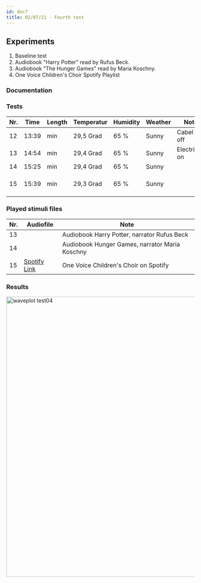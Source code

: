 ```yaml
---
id: doc7
title: 02/07/21 - Fourth test
---
```


## Experiments

1. Baseline test
2. Audiobook "Harry Potter" read by Rufus Beck.
3. Audiobook "The Hunger Games" read by Maria Koschny.
4. One Voice Children's Choir Spotify Playlist

### Documentation



### Tests

Nr.| Time  | Length | Temperatur | Humidity | Weather | Note               | Stimuli                  | Data       |
---| ----- | -------| --------   |  --------| ------  | --------           | --------                 | --------   |
12 | 13:39 |    min | 29,5 Grad  | 65 %     | Sunny   | Cabel fell off     | None                     | [Download](/data/Test04/Results/no_stimulus_0207_30.wav) |
13 | 14:54 |    min | 29,4 Grad  | 65 %     | Sunny   | Electricity on     | None                     | [Download](/data/Test04/Results/HP_0207_30.wav) |
14 | 15:25 |    min | 29,4 Grad  | 65 %     | Sunny   |                    | None                     | [Download](/data/Test04/Results/HG_0207_30.wav) |
15 | 15:39 |    min | 29,3 Grad  | 65 %     | Sunny   |                    | OneVoice Children's Choir| [Download](/data/Test04/Results/1VCC_0207_30.wav) |


### Played stimuli files

Nr. | Audiofile                                                      | Note                                             |
--- | --------------                                                 | ----------                                       |
13  |                                                                |  Audiobook Harry Potter, narrator Rufus Beck     |  
14  |                                                                |  Audiobook Hunger Games, narrator Maria Koschny  | 
15  | [Spotify Link](https://open.spotify.com/artist/6R6DXuHYxkMv159D9OaS3C) |  One Voice Children's Choir on Spotify           | 
           

### Results

<img src="/data/Test04/Results/Time_Amplitude_fourthRecording.png" alt="waveplot test04" width="750"/>